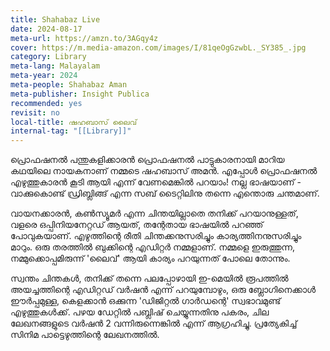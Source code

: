 ```yaml
---
title: Shahabaz Live
date: 2024-08-17
meta-url: https://amzn.to/3AGqy4z
cover: https://m.media-amazon.com/images/I/81qeOgGzwbL._SY385_.jpg
category: Library
meta-lang: Malayalam
meta-year: 2024
meta-people: Shahabaz Aman
meta-publisher: Insight Publica
recommended: yes
revisit: no
local-title: ഷഹബാസ് ലൈവ്
internal-tag: "[[Library]]"
---
```


പ്രൊഫഷനൽ പന്തുകളിക്കാരൻ പ്രൊഫഷനൽ പാട്ടുകാരനായി മാറിയ കഥയിലെ നായകനാണ് നമ്മടെ ഷഹബാസ് അമൻ. എപ്പോൾ പ്രൊഫഷനൽ എഴുത്തുകാരൻ കൂടി ആയി എന്ന് വേണമെങ്കിൽ പറയാം! നല്ല ഭാഷയാണ് - വാക്കുകൊണ്ട് ഡ്രിബ്ലിങ്ങ് എന്ന സബ് ടൈറ്റിലിനു തന്നെ എന്തൊരു ചന്തമാണ്. 

വായനക്കാരൻ, കൺസ്യൂമർ എന്ന ചിന്തയില്ലാതെ തനിക്ക് പറയാനുള്ളത്, വളരെ ഒപ്പിനിയനേറ്റഡ് ആയത്, തന്റേതായ ഭാഷയിൽ പറഞ്ഞ് പോവുകയാണ്. എഴുത്തിന്റെ രീതി ചിന്തക്കനുസരിച്ചും  കാര്യത്തിനനുസരിച്ചും മാറും. ഒരു തരത്തിൽ ബുക്കിന്റെ എഡിറ്റർ നമ്മളാണ്. നമ്മളെ ഇരുത്തുന്ന, നമ്മുക്കൊപ്പമിരുന്ന് 'ലൈവ്' ആയി കാര്യം പറയുന്നത് പോലെ തോന്നും. 

സ്വന്തം ചിന്തകൾ, തനിക്ക് തന്നെ പലപ്പോഴായി ഇ-മെയിൽ രൂപത്തിൽ അയച്ചത്തിന്റെ എഡിറ്റഡ് വർഷൻ എന്ന് പറയുമ്പോഴും, ഒരു ബ്ലോഗിനെക്കാൾ ഈർപ്പമുള്ള, കെളക്കാൻ ഒക്കുന്ന 'ഡിജിറ്റൽ ഗാർഡന്റെ' സ്വഭാവമുണ്ട് എഴുത്തുകൾക്ക്. പഴയ ഡേറ്റിൽ പബ്ലിഷ് ചെയ്യുന്നതിനു പകരം, ചില ലേഖനങ്ങളുടെ വർഷൻ 2 വന്നിരുന്നെങ്കിൽ എന്ന് ആഗ്രഹിച്ചു. പ്രത്യേകിച്ച് സിനിമ പാട്ടെഴുത്തിന്റെ ലേഖനത്തിൽ. 



